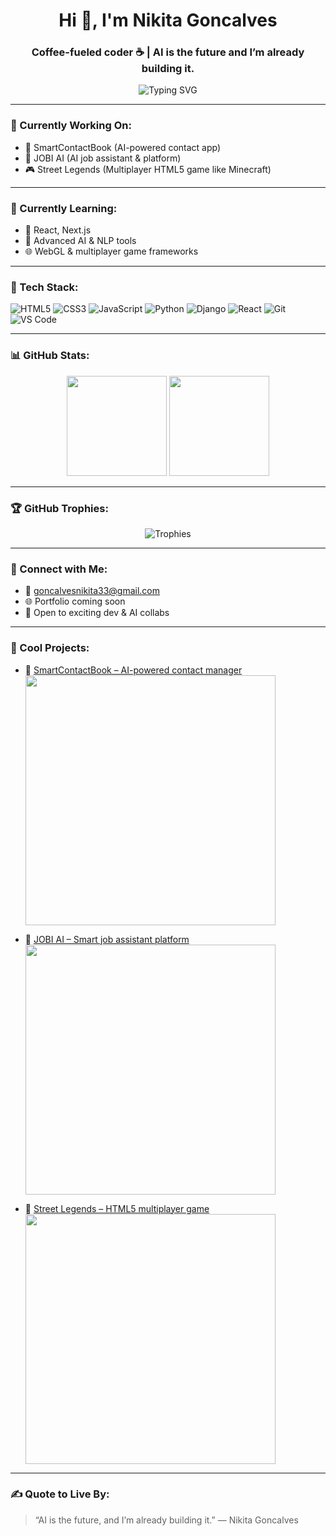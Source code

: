 <h1 align="center">Hi 👋, I'm Nikita Goncalves</h1>
<h3 align="center">Coffee-fueled coder ☕ | AI is the future and I’m already building it.</h3>

<p align="center">
  <img src="https://readme-typing-svg.demolab.com?font=Fira+Code&weight=600&size=24&pause=1000&center=true&vCenter=true&width=435&lines=Full-Stack+Web+Developer;AI+App+Builder;Always+Learning+%F0%9F%9A%80;Let's+Code+the+Future" alt="Typing SVG" />
</p>

---

### 💼 Currently Working On:
- 🚀 SmartContactBook (AI-powered contact app)
- 🧠 JOBI AI (AI job assistant & platform)
- 🎮 Street Legends (Multiplayer HTML5 game like Minecraft)

---

### 🌱 Currently Learning:
- 🔧 React, Next.js
- 🧠 Advanced AI & NLP tools
- 🌐 WebGL & multiplayer game frameworks

---

### 🧰 Tech Stack:
![HTML5](https://img.shields.io/badge/-HTML5-E34F26?style=flat&logo=html5&logoColor=white)
![CSS3](https://img.shields.io/badge/-CSS3-1572B6?style=flat&logo=css3)
![JavaScript](https://img.shields.io/badge/-JavaScript-F7DF1E?style=flat&logo=javascript&logoColor=black)
![Python](https://img.shields.io/badge/-Python-3776AB?style=flat&logo=python&logoColor=white)
![Django](https://img.shields.io/badge/-Django-092E20?style=flat&logo=django)
![React](https://img.shields.io/badge/-React-20232A?style=flat&logo=react)
![Git](https://img.shields.io/badge/-Git-F05032?style=flat&logo=git)
![VS Code](https://img.shields.io/badge/-VS%20Code-007ACC?style=flat&logo=visual-studio-code)

---

### 📊 GitHub Stats:

<p align="center">
  <img src="https://github-readme-stats.vercel.app/api?username=goncalvesnikita33&show_icons=true&theme=tokyonight" height="160"/>
  <img src="https://github-readme-streak-stats.herokuapp.com/?user=goncalvesnikita33&theme=tokyonight" height="160"/>
</p>

---

### 🏆 GitHub Trophies:
<p align="center">
  <img src="https://github-profile-trophy.vercel.app/?username=goncalvesnikita33&theme=tokyonight&margin-w=10&column=4" alt="Trophies"/>
</p>

---

### 🔗 Connect with Me:

- 📧 goncalvesnikita33@gmail.com  
- 🌐 Portfolio coming soon  
- 💼 Open to exciting dev & AI collabs

---

### 🚀 Cool Projects:

- 🔗 [SmartContactBook – AI-powered contact manager](https://github.com/goncalvesnikita33/SmartContactBook)
  <br/><img src="https://raw.githubusercontent.com/goncalvesnikita33/SmartContactBook/main/preview.png" width="400"/>

- 🔗 [JOBI AI – Smart job assistant platform](https://github.com/goncalvesnikita33/JOBI-AI)
  <br/><img src="https://raw.githubusercontent.com/goncalvesnikita33/JOBI-AI/main/preview.png" width="400"/>

- 🔗 [Street Legends – HTML5 multiplayer game](https://github.com/goncalvesnikita33/Street-Legends)
  <br/><img src="https://raw.githubusercontent.com/goncalvesnikita33/Street-Legends/main/preview.png" width="400"/>

---

### ✍️ Quote to Live By:
> “AI is the future, and I’m already building it.” — Nikita Goncalves
